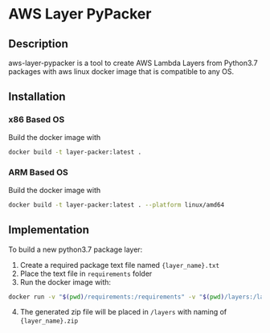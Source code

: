 # AWS Layer PyPacker

## Description
aws-layer-pypacker is a tool to create AWS Lambda Layers from Python3.7 packages with aws linux docker image that is compatible to any OS.

## Installation

### x86 Based OS
Build the docker image with
```bash
docker build -t layer-packer:latest .
```


### ARM Based OS
Build the docker image with
```bash
docker build -t layer-packer:latest . --platform linux/amd64
```

## Implementation
To build a new python3.7 package layer:
1. Create a required package text file named `{layer_name}.txt`
2. Place the text file in `requirements` folder
3. Run the docker image with:
```bash
docker run -v "$(pwd)/requirements:/requirements" -v "$(pwd)/layers:/layers" -e LAYER_NAME={layer_name} --rm layer-packer:latest
```
4. The generated zip file will be placed in `/layers` with naming of `{layer_name}.zip`
